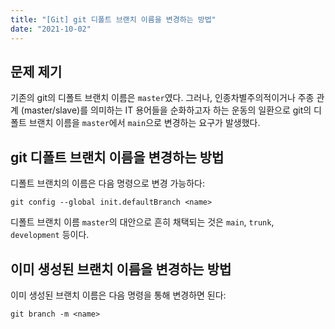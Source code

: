 ```yaml
---
title: "[Git] git 디폴트 브랜치 이름을 변경하는 방법"
date: "2021-10-02"
---
```


## 문제 제기

기존의 git의 디폴트 브랜치 이름은 `master`였다. 그러나, 인종차별주의적이거나 주종 관계 (master/slave)를 의미하는 IT 용어들을 순화하고자 하는 운동의 일환으로 git의 디폴트 브랜치 이름을 `master`에서 `main`으로 변경하는 요구가 발생했다.

## git 디폴트 브랜치 이름을 변경하는 방법

디폴트 브랜치의 이름은 다음 명령으로 변경 가능하다:

```git
git config --global init.defaultBranch <name>
```

디폴트 브랜치 이름 `master`의 대안으로 흔히 채택되는 것은 `main`, `trunk`, `development` 등이다.

## 이미 생성된 브랜치 이름을 변경하는 방법

이미 생성된 브랜치 이름은 다음 명령을 통해 변경하면 된다:

```git
git branch -m <name>
```
